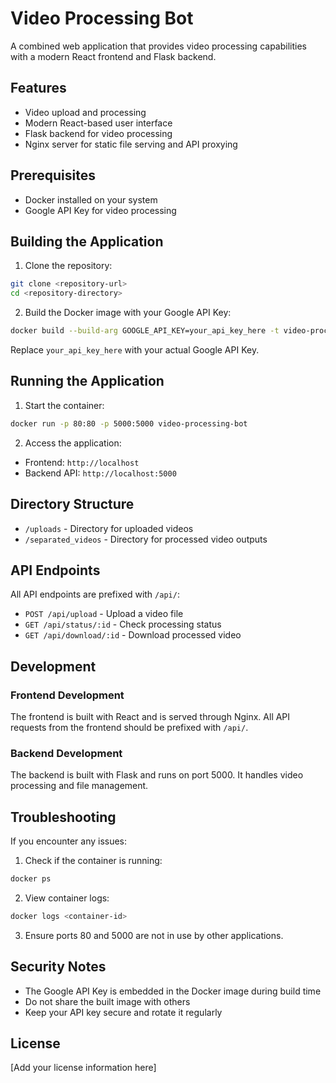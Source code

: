 # Video Processing Bot

A combined web application that provides video processing capabilities with a modern React frontend and Flask backend.

## Features

- Video upload and processing
- Modern React-based user interface
- Flask backend for video processing
- Nginx server for static file serving and API proxying

## Prerequisites

- Docker installed on your system
- Google API Key for video processing

## Building the Application

1. Clone the repository:
```bash
git clone <repository-url>
cd <repository-directory>
```

2. Build the Docker image with your Google API Key:
```bash
docker build --build-arg GOOGLE_API_KEY=your_api_key_here -t video-processing-bot .
```

Replace `your_api_key_here` with your actual Google API Key.

## Running the Application

1. Start the container:
```bash
docker run -p 80:80 -p 5000:5000 video-processing-bot
```

2. Access the application:
- Frontend: `http://localhost`
- Backend API: `http://localhost:5000`

## Directory Structure

- `/uploads` - Directory for uploaded videos
- `/separated_videos` - Directory for processed video outputs

## API Endpoints

All API endpoints are prefixed with `/api/`:

- `POST /api/upload` - Upload a video file
- `GET /api/status/:id` - Check processing status
- `GET /api/download/:id` - Download processed video

## Development

### Frontend Development

The frontend is built with React and is served through Nginx. All API requests from the frontend should be prefixed with `/api/`.

### Backend Development

The backend is built with Flask and runs on port 5000. It handles video processing and file management.

## Troubleshooting

If you encounter any issues:

1. Check if the container is running:
```bash
docker ps
```

2. View container logs:
```bash
docker logs <container-id>
```

3. Ensure ports 80 and 5000 are not in use by other applications.

## Security Notes

- The Google API Key is embedded in the Docker image during build time
- Do not share the built image with others
- Keep your API key secure and rotate it regularly

## License

[Add your license information here] 
